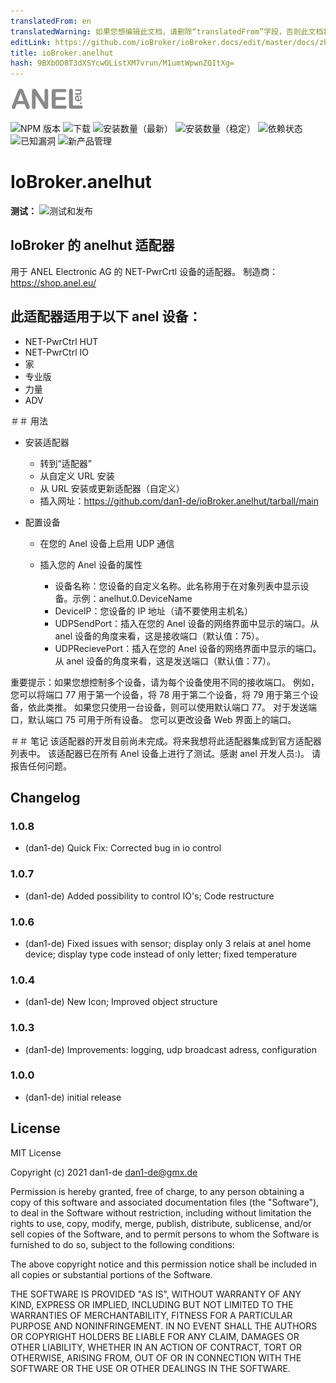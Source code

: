 ```yaml
---
translatedFrom: en
translatedWarning: 如果您想编辑此文档，请删除“translatedFrom”字段，否则此文档将再次自动翻译
editLink: https://github.com/ioBroker/ioBroker.docs/edit/master/docs/zh-cn/adapterref/iobroker.anelhut/README.md
title: ioBroker.anelhut
hash: 9BXbOD8T3dXSYcwOListXM7vrun/M1umtWpwnZQItXg=
---
```

![标识](../../../en/adapterref/iobroker.anelhut/admin/anelhut.png)

![NPM 版本](http://img.shields.io/npm/v/iobroker.anelhut.svg)
![下载](https://img.shields.io/npm/dm/iobroker.anelhut.svg)
![安装数量（最新）](http://iobroker.live/badges/anelhut-installed.svg)
![安装数量（稳定）](http://iobroker.live/badges/anelhut-stable.svg)
![依赖状态](https://img.shields.io/david/dan1-de/iobroker.anelhut.svg)
![已知漏洞](https://snyk.io/test/github/dan1-de/ioBroker.anelhut/badge.svg)
![新产品管理](https://nodei.co/npm/iobroker.anelhut.png?downloads=true)

# IoBroker.anelhut
**测试：** ![测试和发布](https://github.com/dan1-de/ioBroker.anelhut/workflows/Test%20and%20Release/badge.svg)

## IoBroker 的 anelhut 适配器
用于 ANEL Electronic AG 的 NET-PwrCrtl 设备的适配器。
制造商：https://shop.anel.eu/

## 此适配器适用于以下 anel 设备：
- NET-PwrCtrl HUT
- NET-PwrCtrl IO
-   家
- 专业版
-   力量
- ADV

＃＃ 用法
- 安装适配器
    - 转到“适配器”
    - 从自定义 URL 安装
    - 从 URL 安装或更新适配器（自定义）
    - 插入网址：https://github.com/dan1-de/ioBroker.anelhut/tarball/main
- 配置设备

    - 在您的 Anel 设备上启用 UDP 通信
    - 插入您的 Anel 设备的属性

        - 设备名称：您设备的自定义名称。此名称用于在对象列表中显示设备。示例：anelhut.0.DeviceName
        - DeviceIP：您设备的 IP 地址（请不要使用主机名）
        - UDPSendPort：插入在您的 Anel 设备的网络界面中显示的端口。从 anel 设备的角度来看，这是接收端口（默认值：75）。
        - UDPRecievePort：插入在您的 Anel 设备的网络界面中显示的端口。从 anel 设备的角度来看，这是发送端口（默认值：77）。

重要提示：如果您想控制多个设备，请为每个设备使用不同的接收端口。
例如，您可以将端口 77 用于第一个设备，将 78 用于第二个设备，将 79 用于第三个设备，依此类推。
如果您只使用一台设备，则可以使用默认端口 77。
对于发送端口，默认端口 75 可用于所有设备。
您可以更改设备 Web 界面上的端口。

＃＃ 笔记
该适配器的开发目前尚未完成。将来我想将此适配器集成到官方适配器列表中。
该适配器已在所有 Anel 设备上进行了测试。感谢 anel 开发人员:)。
请报告任何问题。

## Changelog

### 1.0.8

-   (dan1-de) Quick Fix: Corrected bug in io control

### 1.0.7

-   (dan1-de) Added possibility to control IO's; Code restructure

### 1.0.6

-   (dan1-de) Fixed issues with sensor; display only 3 relais at anel home device; display type code instead of only letter; fixed temperature

### 1.0.4

-   (dan1-de) New Icon; Improved object structure

### 1.0.3

-   (dan1-de) Improvements: logging, udp broadcast adress, configuration

### 1.0.0

-   (dan1-de) initial release

## License

MIT License

Copyright (c) 2021 dan1-de <dan1-de@gmx.de>

Permission is hereby granted, free of charge, to any person obtaining a copy
of this software and associated documentation files (the "Software"), to deal
in the Software without restriction, including without limitation the rights
to use, copy, modify, merge, publish, distribute, sublicense, and/or sell
copies of the Software, and to permit persons to whom the Software is
furnished to do so, subject to the following conditions:

The above copyright notice and this permission notice shall be included in all
copies or substantial portions of the Software.

THE SOFTWARE IS PROVIDED "AS IS", WITHOUT WARRANTY OF ANY KIND, EXPRESS OR
IMPLIED, INCLUDING BUT NOT LIMITED TO THE WARRANTIES OF MERCHANTABILITY,
FITNESS FOR A PARTICULAR PURPOSE AND NONINFRINGEMENT. IN NO EVENT SHALL THE
AUTHORS OR COPYRIGHT HOLDERS BE LIABLE FOR ANY CLAIM, DAMAGES OR OTHER
LIABILITY, WHETHER IN AN ACTION OF CONTRACT, TORT OR OTHERWISE, ARISING FROM,
OUT OF OR IN CONNECTION WITH THE SOFTWARE OR THE USE OR OTHER DEALINGS IN THE
SOFTWARE.